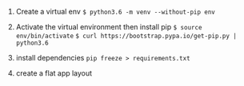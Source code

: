 1. Create a virtual env
```$ python3.6 -m venv --without-pip env```
2. Activate the virtual environment then install pip
```$ source env/bin/activate```
```$ curl https://bootstrap.pypa.io/get-pip.py | python3.6```
3. install dependencies
```pip freeze > requirements.txt ```
 
4. create a flat app layout